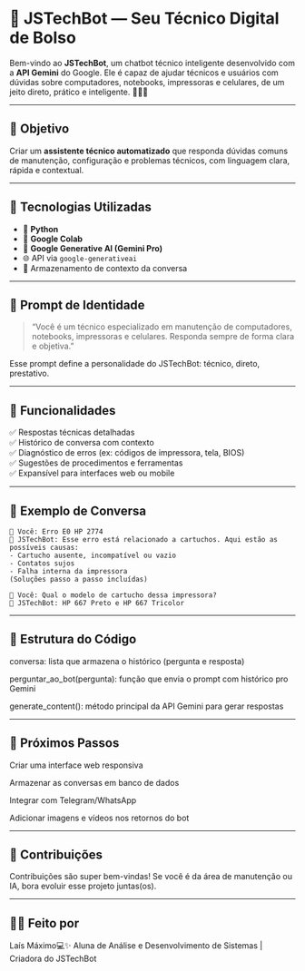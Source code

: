 # 🔧 JSTechBot — Seu Técnico Digital de Bolso

Bem-vindo ao **JSTechBot**, um chatbot técnico inteligente desenvolvido com a **API Gemini** do Google. Ele é capaz de ajudar técnicos e usuários com dúvidas sobre computadores, notebooks, impressoras e celulares, de um jeito direto, prático e inteligente. 👨‍🔧💬

---

## 🎯 Objetivo

Criar um **assistente técnico automatizado** que responda dúvidas comuns de manutenção, configuração e problemas técnicos, com linguagem clara, rápida e contextual.

---

## 🚀 Tecnologias Utilizadas

- 🐍 **Python**
- 📘 **Google Colab**
- 🤖 **Google Generative AI (Gemini Pro)**
- 🌐 API via `google-generativeai`
- 💬 Armazenamento de contexto da conversa

---

## 🧠 Prompt de Identidade

> “Você é um técnico especializado em manutenção de computadores, notebooks, impressoras e celulares. Responda sempre de forma clara e objetiva.”

Esse prompt define a personalidade do JSTechBot: técnico, direto, prestativo.

---

## 🧩 Funcionalidades

✅ Respostas técnicas detalhadas  
✅ Histórico de conversa com contexto  
✅ Diagnóstico de erros (ex: códigos de impressora, tela, BIOS)  
✅ Sugestões de procedimentos e ferramentas  
✅ Expansível para interfaces web ou mobile  

---

## 💬 Exemplo de Conversa

```plaintext
🧑 Você: Erro E0 HP 2774  
🔧 JSTechBot: Esse erro está relacionado a cartuchos. Aqui estão as possíveis causas:
- Cartucho ausente, incompatível ou vazio
- Contatos sujos
- Falha interna da impressora
(Soluções passo a passo incluídas)

🧑 Você: Qual o modelo de cartucho dessa impressora?  
🔧 JSTechBot: HP 667 Preto e HP 667 Tricolor
 ```
---

## 📌 Estrutura do Código

conversa: lista que armazena o histórico (pergunta e resposta)

perguntar_ao_bot(pergunta): função que envia o prompt com histórico pro Gemini

generate_content(): método principal da API Gemini para gerar respostas

---

## 🔮 Próximos Passos

Criar uma interface web responsiva

Armazenar as conversas em banco de dados

Integrar com Telegram/WhatsApp

Adicionar imagens e vídeos nos retornos do bot

---

## 🙌 Contribuições

Contribuições são super bem-vindas! Se você é da área de manutenção ou IA, bora evoluir esse projeto juntas(os).

---

## 🧑‍💻 Feito por
Laís Máximo💻✨
Aluna de Análise e Desenvolvimento de Sistemas | Criadora do JSTechBot
